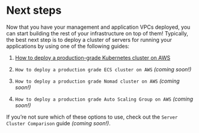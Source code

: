 # Next steps

Now that you have your management and application VPCs deployed, you can start building the rest of your infrastructure
on top of them! Typically, the best next step is to deploy a cluster of servers for running your applications by using
one of the following guides:

1.  [How to deploy a production-grade Kubernetes cluster on AWS](/guides/build-it-yourself/3-kubernetes-cluster/stub.md)

2.  `How to deploy a production grade ECS cluster on AWS` _(coming soon!)_

3.  `How to deploy a production grade Nomad cluster on AWS` _(coming soon!)_

4.  `How to deploy a production grade Auto Scaling Group on AWS` _(coming soon!)_

If you’re not sure which of these options to use, check out the `Server Cluster Comparison` guide _(coming soon!)_.
